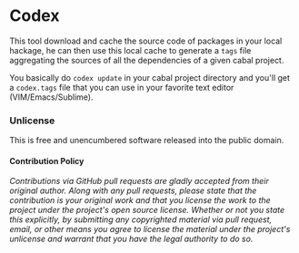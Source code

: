 # Codex

This tool download and cache the source code of packages in your local hackage,
he can then use this local cache to generate a `tags` file aggregating the sources of all the dependencies of a given cabal project.

You basically do `codex update` in your cabal project directory and you'll get a `codex.tags` file
that you can use in your favorite text editor (VIM/Emacs/Sublime).

### Unlicense

This is free and unencumbered software released into the public domain.

#### Contribution Policy

*Contributions via GitHub pull requests are gladly accepted from their original author.
Along with any pull requests, please state that the contribution is your original work and 
that you license the work to the project under the project's open source license.
Whether or not you state this explicitly, by submitting any copyrighted material via pull request, 
email, or other means you agree to license the material under the project's unlicense and 
warrant that you have the legal authority to do so.*
